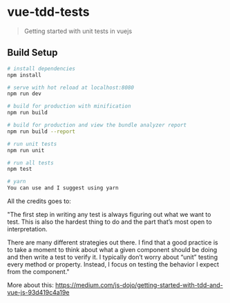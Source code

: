 # vue-tdd-tests

> Getting started with unit tests in vuejs

## Build Setup

``` bash
# install dependencies
npm install

# serve with hot reload at localhost:8080
npm run dev

# build for production with minification
npm run build

# build for production and view the bundle analyzer report
npm run build --report

# run unit tests
npm run unit

# run all tests
npm test

# yarn
You can use and I suggest using yarn
```

All the credits goes to:



"The first step in writing any test is always figuring out what we want to test. This is also the hardest thing to do and the part that’s most open to interpretation.
 
 There are many different strategies out there. I find that a good practice is to take a moment to think about what a given component should be doing and then write a test to verify it. I typically don’t worry about “unit” testing every method or property. Instead, I focus on testing the behavior I expect from the component."


More about this:
https://medium.com/js-dojo/getting-started-with-tdd-and-vue-js-93d419c4a19e
